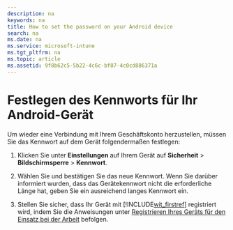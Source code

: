 ```yaml
---
description: na
keywords: na
title: How to set the password on your Android device
search: na
ms.date: na
ms.service: microsoft-intune
ms.tgt_pltfrm: na
ms.topic: article
ms.assetid: 9f8b62c5-5b22-4c6c-bf87-4c0cd886371a
---
```

# Festlegen des Kennworts f&#252;r Ihr Android-Ger&#228;t
Um wieder eine Verbindung mit Ihrem Geschäftskonto herzustellen, müssen Sie das Kennwort auf dem Gerät folgendermaßen festlegen:

1.  Klicken Sie unter **Einstellungen** auf Ihrem Gerät auf **Sicherheit** &gt; **Bildschirmsperre** &gt; **Kennwort**.

2.  Wählen Sie und bestätigen Sie das neue Kennwort. Wenn Sie darüber informiert wurden, dass das Gerätekennwort nicht die erforderliche Länge hat, geben Sie ein ausreichend langes Kennwort ein.

3.  Stellen Sie sicher, dass Ihr Gerät mit [!INCLUDE[wit_firstref](../Token/wit_firstref_md.md)] registriert wird, indem Sie die Anweisungen unter [Registrieren Ihres Geräts für den Einsatz bei der Arbeit](http://go.microsoft.com/fwlink/?LinkId=519071) befolgen.

